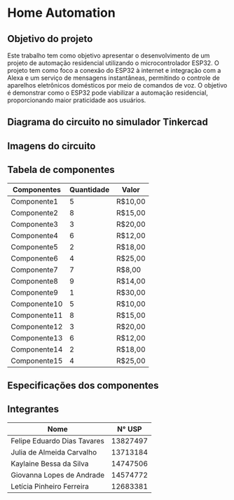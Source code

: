 # Home Automation


## Objetivo do projeto
Este trabalho tem como objetivo apresentar o desenvolvimento de um projeto de automação residencial utilizando o microcontrolador ESP32. O projeto tem como foco a conexão do ESP32 à internet e integração com a Alexa e um serviço de mensagens instantâneas, permitindo o controle de aparelhos eletrônicos domésticos por meio de comandos de voz. O objetivo é demonstrar como o ESP32 pode viabilizar a automação residencial, proporcionando maior praticidade aos usuários.

## Diagrama do circuito no simulador Tinkercad

## Imagens do circuito

## Tabela de componentes
| Componentes | Quantidade | Valor    |
|-------------|------------|----------|
| Componente1 | 5          | R$10,00  |
| Componente2 | 8          | R$15,00  |
| Componente3 | 3          | R$20,00  |
| Componente4 | 6          | R$12,00  |
| Componente5 | 2          | R$18,00  |
| Componente6 | 4          | R$25,00  |
| Componente7 | 7          | R$8,00   |
| Componente8 | 9          | R$14,00  |
| Componente9 | 1          | R$30,00  |
| Componente10| 5          | R$10,00  |
| Componente11| 8          | R$15,00  |
| Componente12| 3          | R$20,00  |
| Componente13| 6          | R$12,00  |
| Componente14| 2          | R$18,00  |
| Componente15| 4          | R$25,00  |

## Especificações dos componentes



## Integrantes

| Nome                        | N° USP    |
|-----------------------------|-----------|
| Felipe Eduardo Dias Tavares | 13827497  |
| Julia de Almeida Carvalho   | 13713184  |
| Kaylaine Bessa da Silva     | 14747506  |
| Giovanna Lopes de Andrade   | 14574772  |
| Letícia Pinheiro Ferreira   | 12683381  |





